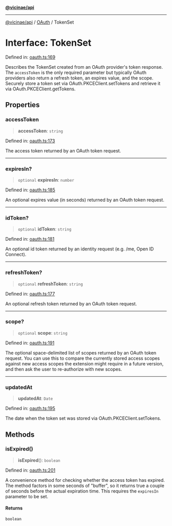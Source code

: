 [**@vicinae/api**](../../../../README.md)

***

[@vicinae/api](../../../../README.md) / [OAuth](../README.md) / TokenSet

# Interface: TokenSet

Defined in: [oauth.ts:169](https://github.com/vicinaehq/vicinae/blob/c742d5fc509336339909dd669955b863f086bf4e/api/src/api/oauth.ts#L169)

Describes the TokenSet created from an OAuth provider's token response.
The `accessToken` is the only required parameter but typically OAuth providers also return a refresh token, an expires value, and the scope.
Securely store a token set via OAuth.PKCEClient.setTokens and retrieve it via OAuth.PKCEClient.getTokens.

## Properties

### accessToken

> **accessToken**: `string`

Defined in: [oauth.ts:173](https://github.com/vicinaehq/vicinae/blob/c742d5fc509336339909dd669955b863f086bf4e/api/src/api/oauth.ts#L173)

The access token returned by an OAuth token request.

***

### expiresIn?

> `optional` **expiresIn**: `number`

Defined in: [oauth.ts:185](https://github.com/vicinaehq/vicinae/blob/c742d5fc509336339909dd669955b863f086bf4e/api/src/api/oauth.ts#L185)

An optional expires value (in seconds) returned by an OAuth token request.

***

### idToken?

> `optional` **idToken**: `string`

Defined in: [oauth.ts:181](https://github.com/vicinaehq/vicinae/blob/c742d5fc509336339909dd669955b863f086bf4e/api/src/api/oauth.ts#L181)

An optional id token returned by an identity request (e.g. /me, Open ID Connect).

***

### refreshToken?

> `optional` **refreshToken**: `string`

Defined in: [oauth.ts:177](https://github.com/vicinaehq/vicinae/blob/c742d5fc509336339909dd669955b863f086bf4e/api/src/api/oauth.ts#L177)

An optional refresh token returned by an OAuth token request.

***

### scope?

> `optional` **scope**: `string`

Defined in: [oauth.ts:191](https://github.com/vicinaehq/vicinae/blob/c742d5fc509336339909dd669955b863f086bf4e/api/src/api/oauth.ts#L191)

The optional space-delimited list of scopes returned by an OAuth token request.
You can use this to compare the currently stored access scopes against new access scopes the extension might require in a future version,
and then ask the user to re-authorize with new scopes.

***

### updatedAt

> **updatedAt**: `Date`

Defined in: [oauth.ts:195](https://github.com/vicinaehq/vicinae/blob/c742d5fc509336339909dd669955b863f086bf4e/api/src/api/oauth.ts#L195)

The date when the token set was stored via OAuth.PKCEClient.setTokens.

## Methods

### isExpired()

> **isExpired**(): `boolean`

Defined in: [oauth.ts:201](https://github.com/vicinaehq/vicinae/blob/c742d5fc509336339909dd669955b863f086bf4e/api/src/api/oauth.ts#L201)

A convenience method for checking whether the access token has expired.
The method factors in some seconds of "buffer", so it returns true a couple of seconds before the actual expiration time.
This requires the `expiresIn` parameter to be set.

#### Returns

`boolean`
